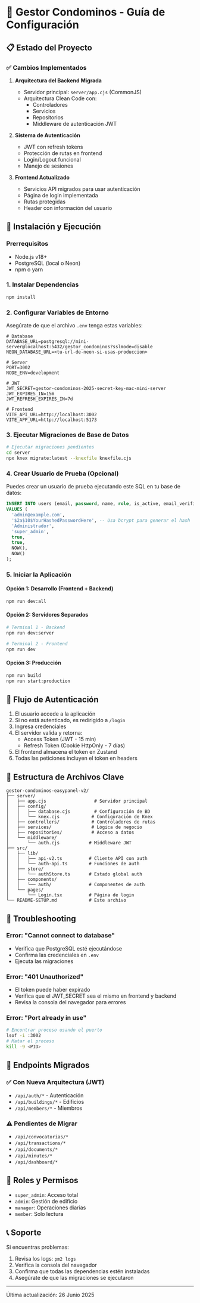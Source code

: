 # 🏢 Gestor Condominos - Guía de Configuración

## 📋 Estado del Proyecto

### ✅ Cambios Implementados

1. **Arquitectura del Backend Migrada**
   - Servidor principal: `server/app.cjs` (CommonJS)
   - Arquitectura Clean Code con:
     - Controladores
     - Servicios
     - Repositorios
     - Middleware de autenticación JWT

2. **Sistema de Autenticación**
   - JWT con refresh tokens
   - Protección de rutas en frontend
   - Login/Logout funcional
   - Manejo de sesiones

3. **Frontend Actualizado**
   - Servicios API migrados para usar autenticación
   - Página de login implementada
   - Rutas protegidas
   - Header con información del usuario

## 🚀 Instalación y Ejecución

### Prerrequisitos
- Node.js v18+
- PostgreSQL (local o Neon)
- npm o yarn

### 1. Instalar Dependencias
```bash
npm install
```

### 2. Configurar Variables de Entorno

Asegúrate de que el archivo `.env` tenga estas variables:

```env
# Database
DATABASE_URL=postgresql://mini-server@localhost:5432/gestor_condominos?sslmode=disable
NEON_DATABASE_URL=<tu-url-de-neon-si-usas-produccion>

# Server
PORT=3002
NODE_ENV=development

# JWT
JWT_SECRET=gestor-condominos-2025-secret-key-mac-mini-server
JWT_EXPIRES_IN=15m
JWT_REFRESH_EXPIRES_IN=7d

# Frontend
VITE_API_URL=http://localhost:3002
VITE_APP_URL=http://localhost:5173
```

### 3. Ejecutar Migraciones de Base de Datos

```bash
# Ejecutar migraciones pendientes
cd server
npx knex migrate:latest --knexfile knexfile.cjs
```

### 4. Crear Usuario de Prueba (Opcional)

Puedes crear un usuario de prueba ejecutando este SQL en tu base de datos:

```sql
INSERT INTO users (email, password, name, role, is_active, email_verified, created_at, updated_at)
VALUES (
  'admin@example.com',
  '$2a$10$YourHashedPasswordHere', -- Usa bcrypt para generar el hash
  'Administrador',
  'super_admin',
  true,
  true,
  NOW(),
  NOW()
);
```

### 5. Iniciar la Aplicación

#### Opción 1: Desarrollo (Frontend + Backend)
```bash
npm run dev:all
```

#### Opción 2: Servidores Separados
```bash
# Terminal 1 - Backend
npm run dev:server

# Terminal 2 - Frontend
npm run dev
```

#### Opción 3: Producción
```bash
npm run build
npm run start:production
```

## 🔑 Flujo de Autenticación

1. El usuario accede a la aplicación
2. Si no está autenticado, es redirigido a `/login`
3. Ingresa credenciales
4. El servidor valida y retorna:
   - Access Token (JWT - 15 min)
   - Refresh Token (Cookie HttpOnly - 7 días)
5. El frontend almacena el token en Zustand
6. Todas las peticiones incluyen el token en headers

## 📁 Estructura de Archivos Clave

```
gestor-condominos-easypanel-v2/
├── server/
│   ├── app.cjs                  # Servidor principal
│   ├── config/
│   │   ├── database.cjs         # Configuración de BD
│   │   └── knex.cjs            # Configuración de Knex
│   ├── controllers/            # Controladores de rutas
│   ├── services/               # Lógica de negocio
│   ├── repositories/           # Acceso a datos
│   └── middleware/
│       └── auth.cjs           # Middleware JWT
├── src/
│   ├── lib/
│   │   ├── api-v2.ts          # Cliente API con auth
│   │   └── auth-api.ts        # Funciones de auth
│   ├── store/
│   │   └── authStore.ts       # Estado global auth
│   ├── components/
│   │   └── auth/              # Componentes de auth
│   └── pages/
│       └── Login.tsx          # Página de login
└── README-SETUP.md            # Este archivo
```

## 🐛 Troubleshooting

### Error: "Cannot connect to database"
- Verifica que PostgreSQL esté ejecutándose
- Confirma las credenciales en `.env`
- Ejecuta las migraciones

### Error: "401 Unauthorized"
- El token puede haber expirado
- Verifica que el JWT_SECRET sea el mismo en frontend y backend
- Revisa la consola del navegador para errores

### Error: "Port already in use"
```bash
# Encontrar proceso usando el puerto
lsof -i :3002
# Matar el proceso
kill -9 <PID>
```

## 📝 Endpoints Migrados

### ✅ Con Nueva Arquitectura (JWT)
- `/api/auth/*` - Autenticación
- `/api/buildings/*` - Edificios
- `/api/members/*` - Miembros

### ⚠️ Pendientes de Migrar
- `/api/convocatorias/*`
- `/api/transactions/*`
- `/api/documents/*`
- `/api/minutes/*`
- `/api/dashboard/*`

## 🔐 Roles y Permisos

- `super_admin`: Acceso total
- `admin`: Gestión de edificio
- `manager`: Operaciones diarias
- `member`: Solo lectura

## 📞 Soporte

Si encuentras problemas:
1. Revisa los logs: `pm2 logs`
2. Verifica la consola del navegador
3. Confirma que todas las dependencias estén instaladas
4. Asegúrate de que las migraciones se ejecutaron

---
Última actualización: 26 Junio 2025